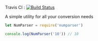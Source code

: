 Travis CI : [![Build Status](https://travis-ci.org/Shahor/Numparser.svg?branch=master)](https://travis-ci.org/Shahor/Numparser)

A simple utility for all your conversion needs

```javascript
let NumParser = require('numparser')

console.log(NumParser('10')) // 10
```
